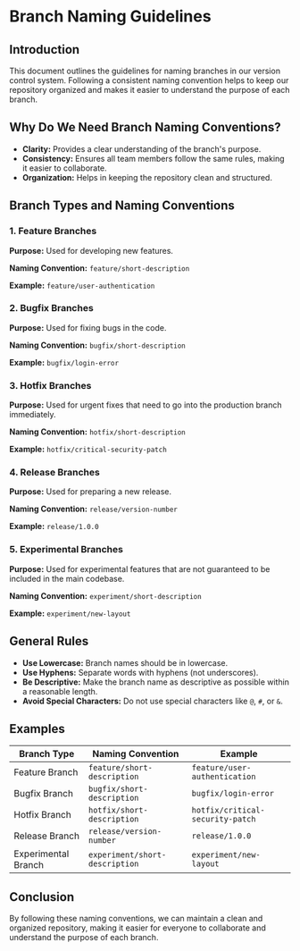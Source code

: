 # Branch Naming Guidelines

## Introduction
This document outlines the guidelines for naming branches in our version control system. Following a consistent naming convention helps to keep our repository organized and makes it easier to understand the purpose of each branch.

## Why Do We Need Branch Naming Conventions?
- **Clarity:** Provides a clear understanding of the branch's purpose.
- **Consistency:** Ensures all team members follow the same rules, making it easier to collaborate.
- **Organization:** Helps in keeping the repository clean and structured.

## Branch Types and Naming Conventions

### 1. Feature Branches
**Purpose:** Used for developing new features.

**Naming Convention:** `feature/short-description`

**Example:** `feature/user-authentication`

### 2. Bugfix Branches
**Purpose:** Used for fixing bugs in the code.

**Naming Convention:** `bugfix/short-description`

**Example:** `bugfix/login-error`

### 3. Hotfix Branches
**Purpose:** Used for urgent fixes that need to go into the production branch immediately.

**Naming Convention:** `hotfix/short-description`

**Example:** `hotfix/critical-security-patch`

### 4. Release Branches
**Purpose:** Used for preparing a new release.

**Naming Convention:** `release/version-number`

**Example:** `release/1.0.0`

### 5. Experimental Branches
**Purpose:** Used for experimental features that are not guaranteed to be included in the main codebase.

**Naming Convention:** `experiment/short-description`

**Example:** `experiment/new-layout`

## General Rules
- **Use Lowercase:** Branch names should be in lowercase.
- **Use Hyphens:** Separate words with hyphens (not underscores).
- **Be Descriptive:** Make the branch name as descriptive as possible within a reasonable length.
- **Avoid Special Characters:** Do not use special characters like `@`, `#`, or `&`.

## Examples

| Branch Type        | Naming Convention              | Example                         |
|--------------------|--------------------------------|---------------------------------|
| Feature Branch     | `feature/short-description`    | `feature/user-authentication`   |
| Bugfix Branch      | `bugfix/short-description`     | `bugfix/login-error`            |
| Hotfix Branch      | `hotfix/short-description`     | `hotfix/critical-security-patch`|
| Release Branch     | `release/version-number`       | `release/1.0.0`                 |
| Experimental Branch| `experiment/short-description` | `experiment/new-layout`         |

## Conclusion
By following these naming conventions, we can maintain a clean and organized repository, making it easier for everyone to collaborate and understand the purpose of each branch.
